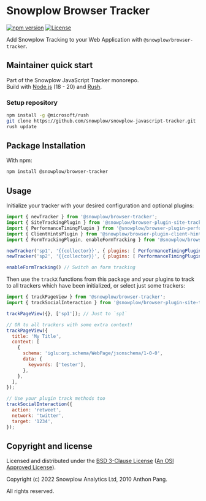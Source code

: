# Snowplow Browser Tracker

[![npm version][npm-image]][npm-url]
[![License][license-image]](LICENSE)

Add Snowplow Tracking to your Web Application with `@snowplow/browser-tracker`.  

## Maintainer quick start

Part of the Snowplow JavaScript Tracker monorepo.  
Build with [Node.js](https://nodejs.org/en/) (18 - 20) and [Rush](https://rushjs.io/).

### Setup repository

```bash
npm install -g @microsoft/rush 
git clone https://github.com/snowplow/snowplow-javascript-tracker.git
rush update
```

## Package Installation

With npm:

```bash
npm install @snowplow/browser-tracker
```

## Usage

Initialize your tracker with your desired configuration and optional plugins:

```js
import { newTracker } from '@snowplow/browser-tracker';
import { SiteTrackingPlugin } from '@snowplow/browser-plugin-site-tracking';
import { PerformanceTimingPlugin } from '@snowplow/browser-plugin-performance-timing';
import { ClientHintsPlugin } from '@snowplow/browser-plugin-client-hints';
import { FormTrackingPlugin, enableFormTracking } from '@snowplow/browser-plugin-form-tracking';

newTracker('sp1', '{{collector}}', { plugins: [ PerformanceTimingPlugin(), SiteTrackingPlugin(), ClientHintsPlugin(), FormTrackingPlugin() ] }); // Also stores reference at module level
newTracker('sp2', '{{collector}}', { plugins: [ PerformanceTimingPlugin(), SiteTrackingPlugin() ] }); // You can have multiple trackers with different configs!

enableFormTracking() // Switch on form tracking

```

Then use the `trackX` functions from this package and your plugins to track to all trackers which have been initialized, or select just some trackers:

```js
import { trackPageView } from '@snowplow/browser-tracker';
import { trackSocialInteraction } from '@snowplow/browser-plugin-site-tracking';

trackPageView({}, ['sp1']); // Just to `sp1`

// OR to all trackers with some extra context!
trackPageView({
  title: 'My Title',
  context: [
    {
      schema: 'iglu:org.schema/WebPage/jsonschema/1-0-0',
      data: {
        keywords: ['tester'],
      },
    },
  ],
});

// Use your plugin track methods too
trackSocialInteraction({
  action: 'retweet',
  network: 'twitter',
  target: '1234',
});


```

## Copyright and license

Licensed and distributed under the [BSD 3-Clause License](LICENSE) ([An OSI Approved License][osi]).

Copyright (c) 2022 Snowplow Analytics Ltd, 2010 Anthon Pang.

All rights reserved.

[npm-url]: https://www.npmjs.com/package/@snowplow/browser-tracker
[npm-image]: https://img.shields.io/npm/v/@snowplow/browser-tracker
[docs]: https://docs.snowplowanalytics.com/docs/collecting-data/collecting-from-own-applications/javascript-tracker/
[osi]: https://opensource.org/licenses/BSD-3-Clause
[license-image]: https://img.shields.io/npm/l/@snowplow/browser-tracker
